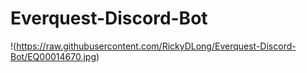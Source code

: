 # Everquest-Discord-Bot
!(https://raw.githubusercontent.com/RickyDLong/Everquest-Discord-Bot/EQ00014670.jpg)
